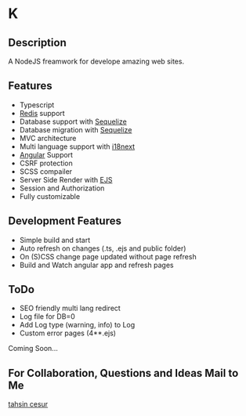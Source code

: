 # K

## Description

A NodeJS freamwork for develope amazing web sites.

## Features

* Typescript
* [Redis](https://redis.io/) support
* Database support with [Sequelize](https://sequelize.org/master/)
* Database migration with [Sequelize](https://sequelize.org/master/)
* MVC architecture
* Multi language support with [i18next](https://www.i18next.com/)
* [Angular](https://angular.io/) Support
* CSRF protection
* SCSS compailer
* Server Side Render with [EJS](https://ejs.co/)
* Session and Authorization
* Fully customizable

## Development Features

* Simple build and start
* Auto refresh on changes (.ts, .ejs and public folder)
* On (S)CSS change page updated without page refresh
* Build and Watch angular app and refresh pages

## ToDo

* SEO friendly multi lang redirect
* Log file for DB=0
* Add Log type (warning, info) to Log
* Custom error pages (4**.ejs)

Coming Soon...

## For Collaboration, Questions and Ideas Mail to Me
[tahsin cesur](mailto:tahsincesur1@gmail.com)